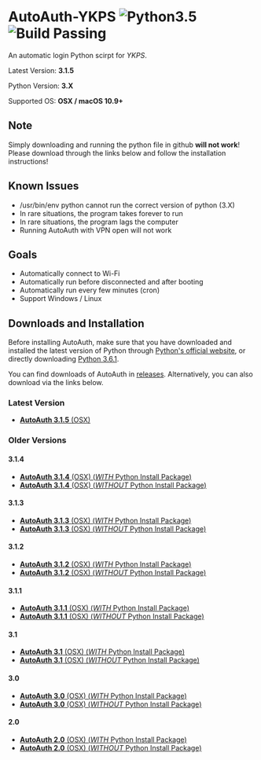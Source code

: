 # AutoAuth-YKPS ![Python3.5](https://camo.githubusercontent.com/53aa0b9151bc545b404852175644228ee0efffe2/68747470733a2f2f696d672e736869656c64732e696f2f62616467652f707974686f6e2d332e352d626c75652e737667) ![Build Passing](https://camo.githubusercontent.com/7795340899e8ed519dc205d2c73b2360e17faaba/68747470733a2f2f7472617669732d63692e6f72672f626f656e6e656d616e6e2f6261646765732e7376673f6272616e63683d6d6173746572)

An automatic login Python scirpt for *YKPS*.

Latest Version: **3.1.5**

Python Version: **3.X**

Supported OS: **OSX / macOS 10.9+**

## Note
Simply downloading and running the python file in github **will not work**! Please download through the links below and follow the installation instructions!

## Known Issues
* /usr/bin/env python cannot run the correct version of python (3.X)
* In rare situations, the program takes forever to run
* In rare situations, the program lags the computer
* Running AutoAuth with VPN open will not work

## Goals
* Automatically connect to Wi-Fi
* Automatically run before disconnected and after booting
* Automatically run every few minutes (cron)
* Support Windows / Linux

## Downloads and Installation
Before installing AutoAuth, make sure that you have downloaded and installed the latest version of Python through [Python's official website](https://www.python.org/downloads/), or directly downloading [Python 3.6.1](https://www.python.org/ftp/python/3.6.1/python-3.6.1-macosx10.6.pkg).

You can find downloads of AutoAuth in [releases](https://github.com/yu-george/AutoAuth-YKPS/releases). Alternatively, you can also download via the links below.

### Latest Version
* [**AutoAuth 3.1.5** (OSX)](https://pan.baidu.com/s/1qYPPgni)

### Older Versions
#### 3.1.4
* [**AutoAuth 3.1.4** (OSX) (*WITH* Python Install Package)](https://pan.baidu.com/s/1jIMD082)
* [**AutoAuth 3.1.4** (OSX) (*WITHOUT* Python Install Package)](https://pan.baidu.com/s/1pLNPks7)

#### 3.1.3
* [**AutoAuth 3.1.3** (OSX) (*WITH* Python Install Package)](https://pan.baidu.com/s/1cakEGe)
* [**AutoAuth 3.1.3** (OSX) (*WITHOUT* Python Install Package)](https://pan.baidu.com/s/1mimH1mK)

#### 3.1.2
* [**AutoAuth 3.1.2** (OSX) (*WITH* Python Install Package)](https://pan.baidu.com/s/1slHFyoP)
* [**AutoAuth 3.1.2** (OSX) (*WITHOUT* Python Install Package)](https://pan.baidu.com/s/1kV7cpKF)

#### 3.1.1
* [**AutoAuth 3.1.1** (OSX) (*WITH* Python Install Package)](https://pan.baidu.com/s/1mhB3i8S)
* [**AutoAuth 3.1.1** (OSX) (*WITHOUT* Python Install Package)](https://pan.baidu.com/s/1mit24Co)

#### 3.1
* [**AutoAuth 3.1** (OSX) (*WITH* Python Install Package)](https://pan.baidu.com/s/1nvbjcLj)
* [**AutoAuth 3.1** (OSX) (*WITHOUT* Python Install Package)](https://pan.baidu.com/s/1dF9ptWd)

#### 3.0
* [**AutoAuth 3.0** (OSX) (*WITH* Python Install Package)](https://pan.baidu.com/s/1mirzGgg)
* [**AutoAuth 3.0** (OSX) (*WITHOUT* Python Install Package)](https://pan.baidu.com/s/1hrCWvQG)

#### 2.0
* [**AutoAuth 2.0** (OSX) (*WITH* Python Install Package)](https://pan.baidu.com/s/1miATkb2)
* [**AutoAuth 2.0** (OSX) (*WITHOUT* Python Install Package)](https://pan.baidu.com/s/1bp9jBaR)
